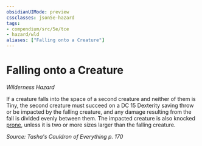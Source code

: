 ```yaml
---
obsidianUIMode: preview
cssclasses: json5e-hazard
tags:
- compendium/src/5e/tce
- hazard/wld
aliases: ["Falling onto a Creature"]
---
```

# Falling onto a Creature
*Wilderness Hazard*  

If a creature falls into the space of a second creature and neither of them is Tiny, the second creature must succeed on a DC 15 Dexterity saving throw or be impacted by the falling creature, and any damage resulting from the fall is divided evenly between them. The impacted creature is also knocked [prone](/compendium/rules/conditions.md#Prone), unless it is two or more sizes larger than the falling creature.

*Source: Tasha's Cauldron of Everything p. 170*